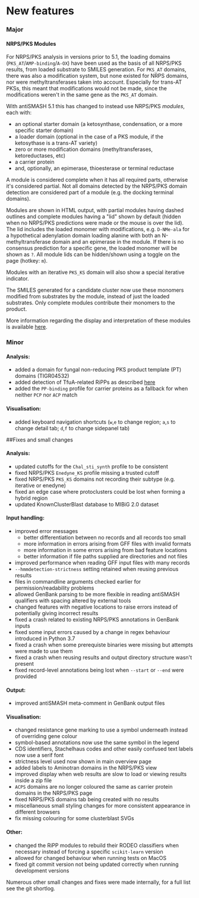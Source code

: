 # New features
<h3>Major</h3>
<h4>NRPS/PKS Modules</h4>

For NRPS/PKS analysis in versions prior to 5.1,
the loading domains (`PKS_AT`/`AMP-binding`/`A-OX`) have been used as the basis of all NRPS/PKS results,
from loaded substrate to SMILES generation.
For `PKS_AT` domains, there was also a modification system, but none existed for NRPS domains, nor were methyltransferases taken into account.
Especially for trans-AT PKSs, this meant that modifications would not be made, since the modifications weren't in the same gene as the `PKS_AT` domain.

With antiSMASH 5.1 this has changed to instead use NRPS/PKS _modules_, each with:

* an optional starter domain (a ketosynthase, condensation, or a more specific starter domain)
* a loader domain (optional in the case of a PKS module, if the ketosythase is a trans-AT variety)
* zero or more modification domains (methyltransferases, ketoreductases, etc)
* a carrier protein
* and, optionally, an epimerase, thioesterase or terminal reductase

A module is considered complete when it has all required parts, otherwise it's considered partial.
Not all domains detected by the NRPS/PKS domain detection are considered part of a module (e.g. the docking terminal domains).

Modules are shown in HTML output, with partial modules having dashed outlines and complete modules having a "lid" shown by default
(hidden when no NRPS/PKS predictions were made or the mouse is over the lid).
The lid includes the loaded monomer with modifications, e.g. `D-NMe-ala` for a hypothetical adenylation domain
loading alanine with both an N-methyltransferase domain and an epimerase in the module.
If there is no consensus prediction for a specific gene, the loaded monomer will be shown as `?`.
All module lids can be hidden/shown using a toggle on the page (hotkey: `m`).

Modules with an iterative `PKS_KS` domain will also show a special iterative indicator.

The SMILES generated for a candidate cluster now use these monomers modified from substrates by the module,
instead of just the loaded substrates.
Only complete modules contribute their monomers to the product.

More information regarding the display and interpretation of these modules is available [here](../../modules/nrps_pks_modules/).


<h3>Minor</h3>

<h4>Analysis:</h4>

* added a domain for fungal non-reducing PKS product template (PT) domains (TIGR04532)
* added detection of TfuA-related RiPPs as described [here](https://doi.org/10.1093/nar/gkz192)
* added the `PP-binding` profile for carrier proteins as a fallback for when neither `PCP` nor `ACP` match

<h4>Visualisation:</h4>

* added keyboard navigation shortcuts (`w`,`e` to change region; `a`,`s` to change detail tab; `d`,`f` to change sidepanel tab)

##Fixes and small changes

<h4>Analysis:</h4>

* updated cutoffs for the `Chal_sti_synth` profile to be consistent
* fixed NRPS/PKS `Enedyne_KS` profile missing a trusted cutoff
* fixed NRPS/PKS `PKS_KS` domains not recording their subtype (e.g. iterative or enedyne)
* fixed an edge case where protoclusters could be lost when forming a hybrid region
* updated KnownClusterBlast database to MIBiG 2.0 dataset

<h4>Input handling:</h4>

* improved error messages
    * better differentiation between no records and all records too small
    * more information in errors arising from GFF files with invalid formats
    * more information in some errors arising from bad feature locations
    * better information if file paths supplied are directories and not files
* improved performance when reading GFF input files with many records
* `--hmmdetection-strictness` setting retained when reusing previous results
* files in commandline arguments checked earlier for permission/readability problems
* allowed GenBank parsing to be more flexible in reading antiSMASH qualifiers with spacing altered by external tools
* changed features with negative locations to raise errors instead of potentially giving incorrect results
* fixed a crash related to existing NRPS/PKS annotations in GenBank inputs
* fixed some input errors caused by a change in regex behaviour introduced in Python 3.7
* fixed a crash when some prerequiste binaries were missing but attempts were made to use them
* fixed a crash when reusing results and output directory structure wasn't present
* fixed record-level annotations being lost when `--start` or `--end` were provided

<h4>Output:</h4>

* improved antiSMASH meta-comment in GenBank output files

<h4>Visualisation:</h4>

* changed resistance gene marking to use a symbol underneath instead of overriding gene colour
* symbol-based annotations now use the same symbol in the legend
* CDS identifiers, Stachelhaus codes and other easily confused text labels now use a serif font
* strictness level used now shown in main overview page
* added labels to Aminotran domains in the NRPS/PKS view
* improved display when web results are slow to load or viewing results inside a zip file
* `ACPS` domains are no longer coloured the same as carrier protein domains in the NRPS/PKS page
* fixed NRPS/PKS domains tab being created with no results
* miscellaneous small styling changes for more consistent appearance in different browsers
* fix missing colouring for some clusterblast SVGs

<h4>Other:</h4>

* changed the RiPP modules to rebuild their RODEO classifiers when necessary instead of forcing a specific `scikit-learn` version
* allowed for changed behaviour when running tests on MacOS
* fixed git commit version not being updated correctly when running development versions

Numerous other small changes and fixes were made internally, for a full list see the git shortlog.

